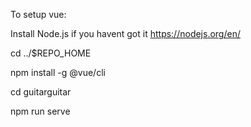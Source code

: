 To setup vue:

Install Node.js if you havent got it https://nodejs.org/en/

cd ../$REPO_HOME

npm install -g @vue/cli

cd guitarguitar

npm run serve
